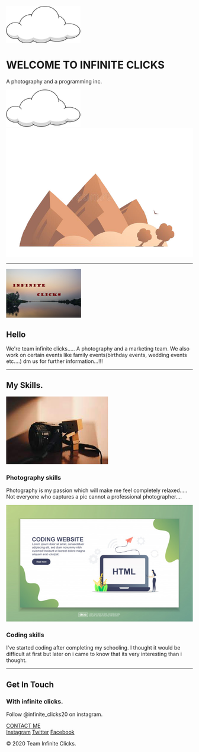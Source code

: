 <!DOCTYPE html>
<html>
<head>
	<title>DIGITAL MARKETING</title>
	<link rel="icon" href="favicon.ico">
	<link rel="stylesheet" type="text/css" href="style.css">

</head>
<body>
	<div class="top-container">
		<img class="lower-cloud" src="unnamed.jpg" height="100" width="200">
	    <h1 class="header1">WELCOME TO INFINITE CLICKS</h1>
        <p class="para1">A photography and a programming inc.</p>
        <img class="upper-cloud" src="unnamed.jpg" height="100" width="200">
        <img class="mountain" src="cartoon-landscape-mountains-fog-trees-white-background-cartoon-landscape-mountains-fog-trees-vector-168810949.jpg">
        <hr>
  </div>
<div class="middle-container">
  <div class="profile">
    <img src="INFINITE CLICKS.jpg" height="30%" width="40%">
    <h2>Hello</h2>
    <p class="intro">We're team infinite clicks..... A photography and a marketing team. We also work on certain events like family events(birthday events, wedding events etc....) dm us for further information...!!!</p>
  </div>
  <hr>
  <div class="skills">
    <h2>My Skills.</h2>
    <div class="skill-row">
      <img class="photography" src="download.jpg" alt="">
      <h3>Photography skills</h3>
      <p> Photography is my passion which will make me feel completely relaxed..... Not everyone who captures a pic cannot a professional photographer....</p>
      <img class="coding" src="landing-page-template-coding-website-modern-flat-design-concept-web-page-design-website-mobile-website_101434-359.jpg">
      <h3>Coding skills</h3>
      <p>I've started coding after completing my schooling. I thought it would be difficult at first but later on i came to know that its very interesting than i thought.</p>
    </div>   
  </div>
  <hr>
  <div class="contact-me">
    <h2>Get In Touch</h2>
    <h3>With infinite clicks.</h3>
    <p>Follow @infinite_clicks20 on instagram.</p>
    <a class="btn" href="infiniteclicks07@gmail.com">CONTACT ME</a>
  </div>
</div>
<div class="bottom-container">
  <a class="footer-link" href="https://www.instagram.com/__.t._e._j._e._s._h.__/">Instagram</a>
  <a class="footer-link" href="https://twitter.com/Tejeshwaran4">Twitter</a>
  <a class="footer-link" href="https://www.facebook.com/profile.php?id=100011040630369">Facebook</a>
  <p class="copyrights">© 2020 Team Infinite Clicks.</p>
</div>
	
</body>
</html>
